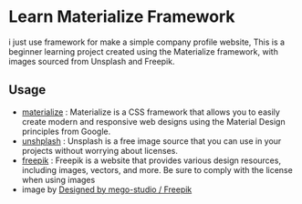 # Learn Materialize Framework
i just use framework for make a simple company profile website, This is a beginner learning project created using the Materialize framework, with images sourced from Unsplash and Freepik.

## Usage
- [materialize](https://materializecss.com/) : Materialize is a CSS framework that allows you to easily create modern and responsive web designs using the Material Design principles from Google.
- [unshplash](https://unsplash.com/) : Unsplash is a free image source that you can use in your projects without worrying about licenses.
- [freepik](https://www.freepik.com/) : Freepik is a website that provides various design resources, including images, vectors, and more. Be sure to comply with the license when using images 
- image by <a href="http://www.freepik.com">Designed by mego-studio / Freepik</a>

